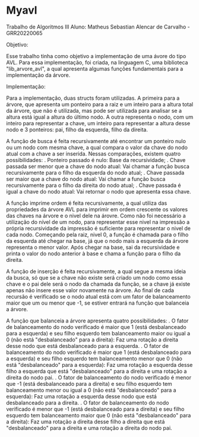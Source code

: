 # Myavl
Trabalho de Algoritmos III
Aluno: Matheus Sebastian Alencar de Carvalho - GRR20220065

Objetivo:

   Esse trabalho tinha como objetivo a implementação de uma ávore do tipo AVL. Para essa implementação, foi criada, na linguagem C, uma biblioteca "lib_arvore_avl", a qual apresenta algumas funções fundamentais para a implementação da árvore. 


Implementação: 

  Para a implementação, duas structs foram utilizadas. A primeira para a árvore, que apresenta um ponteiro para a raiz e um inteiro para a altura total da árvore, que não é utilizada, mas pode ser utilizada para analisar se a altura está igual a altura do último nodo. A outra representa o nodo, com um inteiro para representar a chave, um inteiro para representar a altura desse nodo e 3 ponteiros: pai, filho da esquerda, filho da direita.
    
   A função de busca é feita recursivamente até encontrar um ponteiro nulo ou um nodo com mesma chave, a qual compara o valor da chave do nodo atual com a chave a ser inserida. Nessas comparações, existem quatro possibilidades:
    . Ponteiro passado é nulo: Base da recursividade;
    . Chave passada ser menor que a chave do nodo atual: Vai chamar a função busca recursivamente para o filho da esquerda do nodo atual;
    . Chave passada ser maior que a chave do nodo atual: Vai chamar a função busca recursivamente para o filho da direita do nodo atual;
    . Chave passada é igual a chave do nodo atual: Vai retornar o nodo que apresenta essa chave.
    
   A função imprime ordem é feita recursivamente, a qual utiliza das propriedades da árvore AVL para imprimir em ordem crescente os valores das chaves na árvore e o nivel dele na árovre. Como não foi necessário a utilização do nível de um nodo, para representar esse nivel na impressão a própria recursividade da impressão é suficiente para representar o nivel de cada nodo. Começando pela raiz, nivel 0, a função é chamada para o filho da esquerda até chegar na base, já que o nodo mais a esquerda da árvore representa o menor valor. Após chegar na base, sai da recursividade e printa o valor do nodo anterior à base e chama a função para o filho da direita.
   
   A função de inserção é feita recursivamente, a qual segue a mesma ideia da busca, só que se a chave não existe será criado um nodo como essa chave e o pai dele será o nodo da chamada da função, se a chave já existe apenas não insere esse valor novamente na árvore. Ao final de cada recursão é verificado se o nodo atual está com um fator de balanceamento maior que um ou menor que -1, se estiver entrará na função que balanceia a árvore.
   
   A função que balanceia a árvore apresenta quatro possibilidades:
   . O fator de balanceamento do nodo verificado é maior que 1 (está desbalanceado para a esquerda) e seu filho esquerdo tem balanceamento maior ou igual a 0 (não está "desbalanceado" para a direita): Faz uma rotação a direita desse nodo que está desbalanceado para a esquerda.
   . O fator de balanceamento do nodo verificado é maior que 1 (está desbalanceado para a esquerda) e seu filho esquerdo tem balanceamento menor que 0 (não está "desbalanceado" para a esquerda): Faz uma rotação a esquerda desse filho a esquerda que está "desbalanceado" para a direita e uma rotação a direita do nodo pai.
   . O fator de balanceamento do nodo verificado é menor que -1 (está desbalanceado para a direita) e seu filho esquerdo tem balanceamento menor ou igual a 0 (não está "desbalanceado" para a esquerda): Faz uma rotação a esquerda desse nodo que está desbalanceado para a direita.
   . O fator de balanceamento do nodo verificado é menor que -1 (está desbalanceado para a direita) e seu filho esquerdo tem balanceamento maior que 0 (não está "desbalanceado" para a direita): Faz uma rotação a direita desse filho a direita que está "desbalanceado" para a direita e uma rotação a direita do nodo pai.
    
